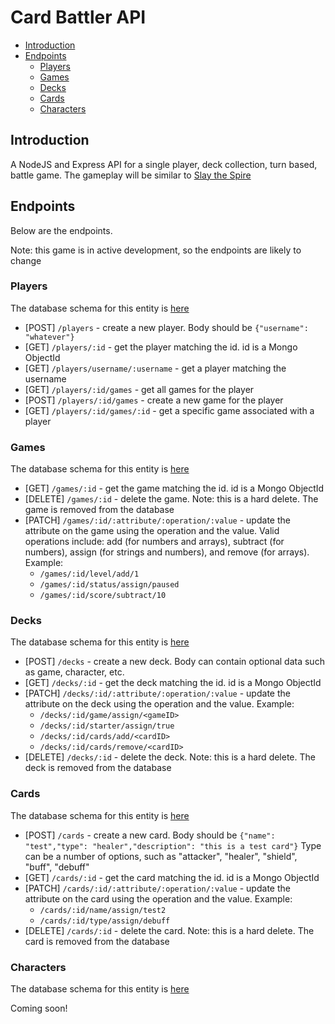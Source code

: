 # Card Battler API <!-- omit from toc -->

- [Introduction](#introduction)
- [Endpoints](#endpoints)
  - [Players](#players)
  - [Games](#games)
  - [Decks](#decks)
  - [Cards](#cards)
  - [Characters](#characters)

## Introduction

A NodeJS and Express API for a single player, deck collection, turn based, battle game. The gameplay will be similar to [Slay the Spire](https://store.steampowered.com/app/646570/Slay_the_Spire/)

## Endpoints

Below are the endpoints.

Note: this game is in active development, so the endpoints are likely to change

### Players

The database schema for this entity is [here](https://github.com/woollyblanket/card-battler-backend/blob/b63a5931dd6ec0b300f321b6836d73ff722fce3c/components/players/schema.js#L7-L10)

-   \[POST\] `/players` - create a new player. Body should be `{"username": "whatever"}`
-   \[GET\] `/players/:id` - get the player matching the id. id is a Mongo ObjectId
-   \[GET\] `/players/username/:username` - get a player matching the username
-   \[GET\] `/players/:id/games` - get all games for the player
-   \[POST\] `/players/:id/games` - create a new game for the player
-   \[GET\] `/players/:id/games/:id` - get a specific game associated with a player

### Games

The database schema for this entity is [here](https://github.com/woollyblanket/card-battler-backend/blob/b63a5931dd6ec0b300f321b6836d73ff722fce3c/components/games/schema.js#L7-L17)

-   \[GET\] `/games/:id` - get the game matching the id. id is a Mongo ObjectId
-   \[DELETE\] `/games/:id` - delete the game. Note: this is a hard delete. The game is removed from the database
-   \[PATCH\] `/games/:id/:attribute/:operation/:value` - update the attribute on the game using the operation and the value. Valid operations include: add (for numbers and arrays), subtract (for numbers), assign (for strings and numbers), and remove (for arrays). Example:
    -   `/games/:id/level/add/1`
    -   `/games/:id/status/assign/paused`
    -   `/games/:id/score/subtract/10`

### Decks

The database schema for this entity is [here](https://github.com/woollyblanket/card-battler-backend/blob/b63a5931dd6ec0b300f321b6836d73ff722fce3c/components/decks/schema.js#L7-L12)

-   \[POST\] `/decks` - create a new deck. Body can contain optional data such as game, character, etc.
-   \[GET\] `/decks/:id` - get the deck matching the id. id is a Mongo ObjectId
-   \[PATCH\] `/decks/:id/:attribute/:operation/:value` - update the attribute on the deck using the operation and the value. Example:
    -   `/decks/:id/game/assign/<gameID>`
    -   `/decks/:id/starter/assign/true`
    -   `/decks/:id/cards/add/<cardID>`
    -   `/decks/:id/cards/remove/<cardID>`
-   \[DELETE\] `/decks/:id` - delete the deck. Note: this is a hard delete. The deck is removed from the database

### Cards

The database schema for this entity is [here](https://github.com/woollyblanket/card-battler-backend/blob/b63a5931dd6ec0b300f321b6836d73ff722fce3c/components/cards/schema.js#L4-L14)

-   \[POST\] `/cards` - create a new card. Body should be `{"name": "test","type": "healer","description": "this is a test card"}` Type can be a number of options, such as "attacker", "healer", "shield", "buff", "debuff"
-   \[GET\] `/cards/:id` - get the card matching the id. id is a Mongo ObjectId
-   \[PATCH\] `/cards/:id/:attribute/:operation/:value` - update the attribute on the card using the operation and the value. Example:
    -   `/cards/:id/name/assign/test2`
    -   `/cards/:id/type/assign/debuff`
-   \[DELETE\] `/cards/:id` - delete the card. Note: this is a hard delete. The card is removed from the database

### Characters

The database schema for this entity is [here](https://github.com/woollyblanket/card-battler-backend/blob/b63a5931dd6ec0b300f321b6836d73ff722fce3c/components/characters/schema.js#L4-L15)

Coming soon!

